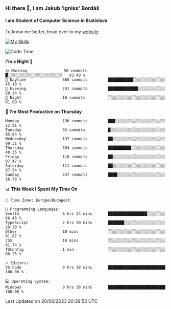 ### Hi there 👋, I am Jakub 'igniss' Bordáš

#### I am Student of Computer Science in Bratislava
To know me better, head over to my [website](https://bordas.sk).

[![My Skills](https://skillicons.dev/icons?i=js,html,css,figma,svelte,java,kotlin,python,postgresql,typescript,nest,nodejs)](https://bordas.sk)


<!--START_SECTION:waka-->
![Code Time](http://img.shields.io/badge/Code%20Time-1%2C179%20hrs%2053%20mins-blue)

**I'm a Night 🦉** 

```text
🌞 Morning                50 commits          █░░░░░░░░░░░░░░░░░░░░░░░░   03.40 % 
🌆 Daytime                665 commits         ███████████░░░░░░░░░░░░░░   45.18 % 
🌃 Evening                741 commits         █████████████░░░░░░░░░░░░   50.34 % 
🌙 Night                  16 commits          ░░░░░░░░░░░░░░░░░░░░░░░░░   01.09 % 
```
📅 **I'm Most Productive on Thursday** 

```text
Monday                   190 commits         ███░░░░░░░░░░░░░░░░░░░░░░   12.91 % 
Tuesday                  83 commits          █░░░░░░░░░░░░░░░░░░░░░░░░   05.64 % 
Wednesday                137 commits         ██░░░░░░░░░░░░░░░░░░░░░░░   09.31 % 
Thursday                 594 commits         ██████████░░░░░░░░░░░░░░░   40.35 % 
Friday                   110 commits         ██░░░░░░░░░░░░░░░░░░░░░░░   07.47 % 
Saturday                 111 commits         ██░░░░░░░░░░░░░░░░░░░░░░░   07.54 % 
Sunday                   247 commits         ████░░░░░░░░░░░░░░░░░░░░░   16.78 % 
```


📊 **This Week I Spent My Time On** 

```text
🕑︎ Time Zone: Europe/Budapest

💬 Programming Languages: 
Svelte                   6 hrs 24 mins       █████████████████░░░░░░░░   66.46 % 
TypeScript               2 hrs 50 mins       ███████░░░░░░░░░░░░░░░░░░   29.38 % 
Other                    10 mins             ░░░░░░░░░░░░░░░░░░░░░░░░░   01.87 % 
CSS                      10 mins             ░░░░░░░░░░░░░░░░░░░░░░░░░   01.74 % 
TSConfig                 1 min               ░░░░░░░░░░░░░░░░░░░░░░░░░   00.25 % 

🔥 Editors: 
VS Code                  9 hrs 38 mins       █████████████████████████   100.00 % 

💻 Operating System: 
Windows                  9 hrs 38 mins       █████████████████████████   100.00 % 
```


 Last Updated on 20/06/2023 20:39:53 UTC
<!--END_SECTION:waka-->
